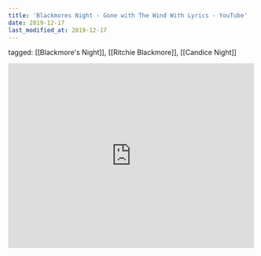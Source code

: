 ```yaml
---
title: 'Blackmores Night - Gone with The Wind With Lyrics - YouTube'
date: 2019-12-17
last_modified_at: 2019-12-17
---
```

tagged: [[Blackmore's Night]], [[Ritchie Blackmore]], [[Candice Night]]
<iframe allow="accelerometer; autoplay; clipboard-write; encrypted-media; gyroscope; picture-in-picture" allowfullscreen="" frameborder="0" height="375" id="youtube_iframe" src="https://www.youtube.com/embed/LL11PlxDYz4?feature=oembed&amp;enablejsapi=1&amp;origin=https://safe.txmblr.com&amp;wmode=opaque" width="500"></iframe>